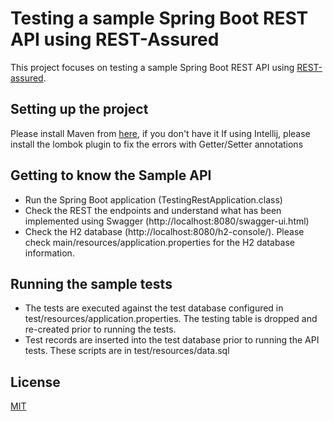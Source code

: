 # Testing a sample Spring Boot REST API using REST-Assured

This project focuses on testing a sample Spring Boot REST API using [REST-assured](http://rest-assured.io/).

## Setting up the project 
Please install Maven from [here](https://maven.apache.org/install.html), if you don't have it
If using Intellij, please install the lombok plugin to fix the errors with Getter/Setter annotations
 
## Getting to know the Sample API

* Run the Spring Boot application (TestingRestApplication.class)
* Check the REST the endpoints and understand what has been implemented using Swagger (http://localhost:8080/swagger-ui.html)
* Check the H2 database (http://localhost:8080/h2-console/). Please check main/resources/application.properties for the H2 database information.

## Running the sample tests

* The tests are executed against the test database configured in test/resources/application.properties. The testing table is dropped and re-created prior to running the tests.
* Test records are inserted into the test database prior to running the API tests.  These scripts are in test/resources/data.sql 

## License
[MIT](https://choosealicense.com/licenses/mit/)
